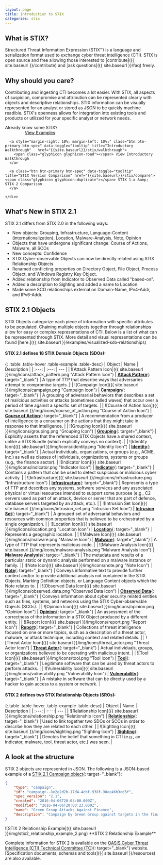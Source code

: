 ```yaml
---
layout: page
title: Introduction to STIX
categories: stix
---
```


## What is STIX?
Structured Threat Information Expression (STIX™) is a language and serialization format used to exchange cyber threat intelligence (CTI). STIX is open source and free allowing those interested to [contribute]({{ site.baseurl }}/contribute) and [ask questions]({{ site.baseurl }}/faq) freely.


## Why should you care?
Contributing and ingesting CTI becomes a lot easier. With STIX, all aspects of suspicion, compromise and attribution can be represented clearly with objects and descriptive relationships. STIX information can be visually represented for an analyst or stored as JSON to be quickly machine readible. STIX's openness allows for integration into existing tools and products or utilized for your specific analyst or network needs.

<div class="row">
  <div class="info-box pull-left med-info-box col-md-12 well">
    Already know some STIX?
    <div>
      <a style="padding: 6px 50px 6px 50px; margin-left: 3%;" class="btn btn-primary btn-spec" data-toggle="tooltip" title="Examples" href="{{site.baseurl}}/stix/examples">
        <span class="glyphicon glyphicon-education"></span> View Examples
      </a>

      <a style="margin-right: 10%; margin-left: 10%;" class="btn btn-primary btn-spec" data-toggle="tooltip" title="Introductory Walkthrough"   href="{{site.baseurl}}/stix/walkthrough">
        <span class="glyphicon glyphicon-road"></span> View Introductory Walkthrough
      </a>

      <a class="btn btn-primary btn-spec" data-toggle="tooltip" title="STIX Version Comparison" href="{{site.baseurl}}/stix/compare"><span class="glyphicon glyphicon-duplicate"></span> STIX 1.x &amp; STIX 2 Comparison
      </a>

    </div>
  </div>
</div>

## What's New in STIX 2.1
STIX 2.1 differs from STIX 2.0 in the following ways:
- New objects: Grouping, Infrastructure, Language-Content (internationalization), Location, Malware-Analysis, Note, Opinion
- Objects that have undergone significant change: Course of Actions, Malware, all SCOs
- New concepts: Confidence
- STIX Cyber-observable Objects can now be directly related using STIX Relationship Objects
- Renamed conflicting properties on Directory Object, File Object, Process Object, and Windows Registry Key Object.
- Added relationship from Indicator to Observed Data called "based-on".
- Added a description to Sighting and added a name to Location.
- Made some SCO relationships external on Domain-Name, IPv4-Addr, and IPv6-Addr.

## STIX 2.1 Objects
STIX Objects categorize each piece of information with specific attributes to be populated. Chaining multiple objects together through relationships allow for easy or complex representations of CTI. Below is a list of what can be represented through STIX. More detail and visual representations can be found [here.]({{ site.baseurl }}/examples/visualized-sdo-relationships)

#### STIX 2.1 defines 18 STIX Domain Objects (SDOs):

{: .table .table-hover .table-example .table-desc}
| Object | Name | Description |
| :---: | :---: | --- |
| ![Attack Pattern Icon]({{ site.baseurl }}/img/icons/attack_pattern.png "Attack Pattern Icon") | [**Attack Pattern**](https://docs.oasis-open.org/cti/stix/v2.1/csprd01/stix-v2.1-csprd01.html#_Toc16070618){: target="_blank"} | A type of TTP that describe ways that adversaries attempt to compromise targets. |
| ![Campaign Icon]({{ site.baseurl }}/img/icons/campaign.png "Campaign Icon") | [**Campaign**](https://docs.oasis-open.org/cti/stix/v2.1/csprd01/stix-v2.1-csprd01.html#_Toc16070621){: target="_blank"} |  A grouping of adversarial behaviors that describes a set of malicious activities or attacks (sometimes called waves) that occur over a period of time against a specific set of targets.  |
| ![Course of Action Icon]({{ site.baseurl }}/img/icons/course_of_action.png "Course of Action Icon") | [**Course of Action**](https://docs.oasis-open.org/cti/stix/v2.1/csprd01/stix-v2.1-csprd01.html#_Toc16070624){: target="_blank"} | A recommendation from a producer of intelligence to a consumer on the actions that they might take in response to that intelligence. |
| ![Grouping Icon]({{ site.baseurl }}/img/icons/grouping.png "Grouping Icon") | [**Grouping**](https://docs.oasis-open.org/cti/stix/v2.1/csprd01/stix-v2.1-csprd01.html#_Toc16070627){: target="_blank"} | Explicitly asserts that the referenced STIX Objects have a shared context, unlike a STIX Bundle (which explicitly conveys no context). |
| ![Identity Icon]({{ site.baseurl }}/img/icons/identity.png "Identity Icon") | [**Identity**](https://docs.oasis-open.org/cti/stix/v2.1/csprd01/stix-v2.1-csprd01.html#_Toc16070630){: target="_blank"} | Actual individuals, organizations, or groups (e.g., ACME, Inc.) as well as classes of individuals, organizations, systems or groups (e.g., the finance sector).
| ![Indicator Icon]({{ site.baseurl }}/img/icons/indicator.png "Indicator Icon") | [**Indicator**](https://docs.oasis-open.org/cti/stix/v2.1/csprd01/stix-v2.1-csprd01.html#_Toc16070633){: target="_blank"} | Contains a pattern that can be used to detect suspicious or malicious cyber activity. |
| ![Infrastructure]({{ site.baseurl }}/img/icons/infrastructure.png "Infrastructure Icon") | [**Infrastructure**](https://docs.oasis-open.org/cti/stix/v2.1/csprd01/stix-v2.1-csprd01.html#_Toc16070636){: target="_blank"} | Represents a type of TTP and describes any systems, software services and any associated physical or virtual resources intended to support some purpose (e.g., C2 servers used as part of an attack, device or server that are part of defence, database servers targeted by an attack, etc.). |
| ![Intrusion Set Icon]({{ site.baseurl }}/img/icons/intrusion_set.png "Intrusion Set Icon") | [**Intrusion Set**](https://docs.oasis-open.org/cti/stix/v2.1/csprd01/stix-v2.1-csprd01.html#_Toc16070639){: target="_blank"} | A grouped set of adversarial behaviors and resources with common properties that is believed to be orchestrated by a single organization. |
| ![Location Icon]({{ site.baseurl }}/img/icons/location.png "Location Icon") | [**Location**](https://docs.oasis-open.org/cti/stix/v2.1/csprd01/stix-v2.1-csprd01.html#_Toc16070642){: target="_blank"} | Represents a geographic location. |
| ![Malware Icon]({{ site.baseurl }}/img/icons/malware.png "Malware Icon") | [**Malware**](https://docs.oasis-open.org/cti/stix/v2.1/csprd01/stix-v2.1-csprd01.html#_Toc16070645){: target="_blank"} | A type of TTP that represents malicious code. |
| ![Malware Analysis Icon]({{ site.baseurl }}/img/icons/malware-analysis.png "Malware Analysis Icon") | [**Malware Analysis**](https://docs.oasis-open.org/cti/stix/v2.1/csprd01/stix-v2.1-csprd01.html#_Toc16070648){: target="_blank"} | The metadata and results of a particular static or dynamic analysis performed on a malware instance or family. |
| ![Note Icon]({{ site.baseurl }}/img/icons/note.png "Note Icon") | [**Note**](https://docs.oasis-open.org/cti/stix/v2.1/csprd01/stix-v2.1-csprd01.html#_Toc16070651){: target="_blank"} | Conveys informative text to provide further context and/or to provide additional analysis not contained in the STIX Objects, Marking Definition objects, or Language Content objects which the Note relates to. |
| ![Observed Data Icon]({{ site.baseurl }}/img/icons/observed_data.png "Observed Data Icon") | [**Observed Data**](https://docs.oasis-open.org/cti/stix/v2.1/csprd01/stix-v2.1-csprd01.html#_Toc16070654){: target="_blank"} | Conveys information about cyber security related entities such as files, systems, and networks using the STIX Cyber-observable Objects (SCOs). |
| ![Opinion Icon]({{ site.baseurl }}/img/icons/opinion.png "Opinion Icon") | [**Opinion**](https://docs.oasis-open.org/cti/stix/v2.1/csprd01/stix-v2.1-csprd01.html#_Toc16070657){: target="_blank"} | An assessment of the correctness of the information in a STIX Object produced by a different entity. |
| ![Report Icon]({{ site.baseurl }}/img/icons/report.png "Report Icon") | [**Report**](https://docs.oasis-open.org/cti/stix/v2.1/csprd01/stix-v2.1-csprd01.html#_Toc16070660){: target="_blank"} | Collections of threat intelligence focused on one or more topics, such as a description of a threat actor, malware, or attack technique, including context and related details. |
| ![Threat Actor Icon]({{ site.baseurl }}/img/icons/threat_actor.png "Threat Actor Icon") | [**Threat Actor**](https://docs.oasis-open.org/cti/stix/v2.1/csprd01/stix-v2.1-csprd01.html#_Toc16070663){: target="_blank"} | Actual individuals, groups, or organizations believed to be operating with malicious intent. |
| ![Tool Icon]({{ site.baseurl }}/img/icons/tool.png "Tool Icon") | [**Tool**](https://docs.oasis-open.org/cti/stix/v2.1/csprd01/stix-v2.1-csprd01.html#_Toc16070666){: target="_blank"} | Legitimate software that can be used by threat actors to perform attacks. |
| ![Vulnerability Icon]({{ site.baseurl }}/img/icons/vulnerability.png "Vulnerability Icon") | [**Vulnerability**](https://docs.oasis-open.org/cti/stix/v2.1/csprd01/stix-v2.1-csprd01.html#_Toc16070669){: target="_blank"} | A mistake in software that can be directly used by a hacker to gain access to a system or network. |

#### STIX 2 defines two STIX Relationship Objects (SROs):

{:.table .table-hover .table-example .table-desc}
| Object | Name | Description |
| :---: | :---:| --- |
| ![Relationship Icon]({{ site.baseurl }}/img/icons/relationship.png "Relationship Icon") | [**Relationship**](https://docs.oasis-open.org/cti/stix/v2.1/csprd01/stix-v2.1-csprd01.html#_Toc16070673){: target="_blank"} | Used to link together two SDOs or SCOs in order to describe how they are related to each other. |
| ![Sighting Icon]({{ site.baseurl }}/img/icons/sighting.png "Sighting Icon") | [**Sighting**](https://docs.oasis-open.org/cti/stix/v2.1/csprd01/stix-v2.1-csprd01.html#_Toc16070677){: target="_blank"} | Denotes the belief that something in CTI (e.g., an indicator, malware, tool, threat actor, etc.) was seen.  |


## A look at the structure

STIX 2 objects are represented in JSON. The following is a JSON-based example of a [STIX 2.1 Campaign object](https://docs.oasis-open.org/cti/stix/v2.1/csprd01/stix-v2.1-csprd01.html#_Toc16070621){: target="_blank"}:

```json
{
    "type": "campaign",
    "id": "campaign--8e2e2d2b-17d4-4cbf-938f-98ee46b3cd3f",
    "spec_version": "2.1",
    "created": "2016-04-06T20:03:00.000Z",
    "modified": "2016-04-06T20:03:23.000Z",
    "name": "Green Group Attacks Against Finance",
    "description": "Campaign by Green Group against targets in the financial services sector."
}
```

<div class="pull-right text-center about-fig" markdown="span">
![STIX 2 Relationship Example]({{ site.baseurl }}/img/stix2_relationship_example_2.png)
**STIX 2 Relationship Example**
</div>

Complete information for STIX 2 is available on the [OASIS Cyber Threat Intelligence (CTI) Technical Committee (TC)](https://www.oasis-open.org/committees/tc_home.php?wg_abbrev=cti){: target="_blank"} website. [Specification documents, schemas and tools]({{ site.baseurl }}/resources) are also available.
